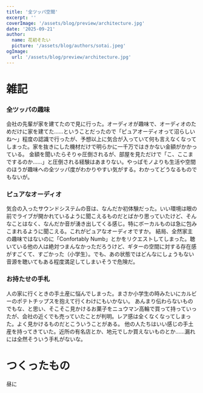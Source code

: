 ```yaml
---
title: '全ツッパ空間'
excerpt: ''
coverImage: '/assets/blog/preview/architecture.jpg'
date: '2025-09-21'
author:
  name: 花初そたい
  picture: '/assets/blog/authors/sotai.jpeg'
ogImage:
  url: '/assets/blog/preview/architecture.jpg'
---
```

# 雑記
### 全ツッパの趣味
会社の先輩が家を建てたので見に行った。オーディオが趣味で、オーディオのためだけに家を建てた……ということだったので「ピュアオーディオって沼らしいね～」程度の認識で行ったが、予想以上に気合が入っていて何も言えなくなってしまった。家を抜きにした機材だけで明らかに一千万ではきかない金額がかかっている。
金額を聞いたらそりゃ圧倒されるが、部屋を見ただけで「こ、ここまでするのか……」と圧倒される経験はあまりない。やっぱモノよりも生活や空間のほうが趣味への全ツッパ度がわかりやすい気がする。わかってどうなるものでもないが。

### ピュアなオーディオ
気合の入ったサウンドシステムの音は、なんだか初体験だった。いい環境は眼の前でライブが開かれているように聞こえるものだとばかり思っていたけど、そんなことはなく、なんだか音が湧き出してくる感じ。特にボーカルものは急に包みこまれるように聞こえる。これがピュアなオーディオですか。
結局、全然家主の趣味ではないのに「Confortably Numb」とかをリクエストしてしまった。聴いている他の人は絶対つまんなかっただろうけど、ギターの空間に対する存在感がすごくて、すごかった（小学生）。でも、あの状態ではどんなにしょうもない音源を聴いてもある程度満足してしまいそうで危険だ。

### お持たせの手札
人の家に行くときの手土産に悩んでしまった。まさか小学生の時みたいにカルビーのポテトチップスを抱えて行くわけにもいかない。
あんまり伝わらないものでもな、と思い、そこそこ見かけるお菓子をニュウマン高輪で買って持っていったが、会社の近くでも売っていたことが判明。レア感は全くなくなってしまった。よく見かけるものだとこういうことがある。
他の人たちはいい感じの手土産を持ってきていた。近所の有名店とか、地元でしか買えないものとか……漏れには全然そういう手札がないな。

# つくったもの
昼に